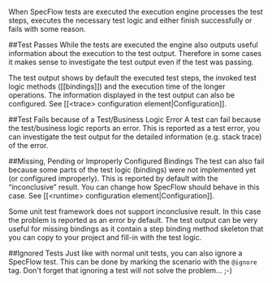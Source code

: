 When SpecFlow tests are executed the execution engine processes the test steps, executes the necessary test logic and either finish successfully or fails with some reason. 

##Test Passes
While the tests are executed the engine also outputs useful information about the execution to the test output. Therefore in some cases it makes sense to investigate the test output even if the test was passing. 

The test output shows by default the executed test steps, the invoked test logic methods ([[bindings]]) and the execution time of the longer operations. The information displayed in the test output can also be configured. See [[&lt;trace&gt; configuration element|Configuration]].

##Test Fails because of a Test/Business Logic Error
A test can fail because the test/business logic reports an error. This is reported as a test error, you can investigate the test output for the detailed information (e.g. stack trace) of the error.

##Missing, Pending or Improperly Configured Bindings
The test can also fail because some parts of the test logic (bindings) were not implemented yet (or configured improperly). This is reported by default with the “inconclusive” result. You can change how SpecFlow should behave in this case. See [[&lt;runtime&gt; configuration element|Configuration]].

Some unit test framework does not support inconclusive result. In this case the problem is reported as an error by default.
The test output can be very useful for missing bindings as it contain a step binding method skeleton that you can copy to your project and fill-in with the test logic.

##Ignored Tests
Just like with normal unit tests, you can also ignore a SpecFlow test. This can be done by marking the scenario with the `@ignore` tag. Don't forget that ignoring a test will not solve the problem... ;-)
